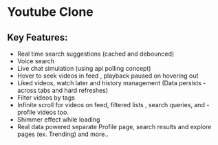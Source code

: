 # Youtube Clone


## Key Features:

- Real time search suggestions (cached and debounced)
- Voice search
- Live chat simulation (using api polling concept)
- Hover to seek videos in feed , playback paused on hovering out
- Liked videos, watch later and history management (Data persists -across tabs and hard refreshes)
- Filter videos by tags
- Infinite scroll for videos on feed, filtered lists , search queries, and -profile
  videos too.
- Shimmer effect while loading
- Real data powered separate Profile page, search results and explore pages (ex. Trending)
  and more..
